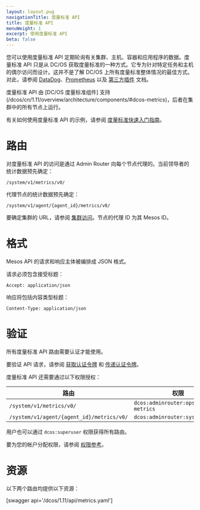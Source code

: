 ```yaml
---
layout: layout.pug
navigationTitle: 度量标准 API
title: 度量标准 API
menuWeight: 1
excerpt: 使用度量标准 API
beta: false
---
```


您可以使用度量标准 API 定期轮询有关集群、主机、容器和应用程序的数据。度量标准 API 只是从 DC/OS 获取度量标准的一种方式。它专为针对特定任务和主机的偶尔访问而设计。这并不是了解 DC/OS 上所有度量标准整体情况的最佳方式。对此，请参阅
[DataDog](/dcos/cn/1.11/metrics/datadog/)、[Prometheus](/dcos/cn/1.11/metrics/prometheus/) 以及
[第三方插件](https://github.com/dcos/dcos-metrics/blob/master/plugins/CONTRIBUTING.md) 文档。

度量标准 API 由 [DC/OS 度量标准组件] 支持(/dcos/cn/1.11/overview/architecture/components/#dcos-metrics)，后者在集群中的所有节点上运行。

有关如何使用度量标准 API 的示例，请参阅 [度量标准快速入门指南](/dcos/cn/1.11/metrics/quickstart/)。


# 路由

对度量标准 API 的访问是通过 Admin Router 向每个节点代理的。当前领导者的统计数据预先确定：

```
/system/v1/metrics/v0/
```

代理节点的统计数据预先确定：

```
/system/v1/agent/{agent_id}/metrics/v0/
```

要确定集群的 URL，请参阅 [集群访问](/dcos/cn/1.11/api/access/)。节点的代理 ID 为其 Mesos ID。


# 格式

Mesos API 的请求和响应主体被编排成 JSON 格式。

请求必须包含接受标题：

```
Accept: application/json
```

响应将包括内容类型标题：

```
Content-Type: application/json
```


# 验证

所有度量标准 API 路由需要认证才能使用。

要验证 API 请求，请参阅 [获取认证令牌](/dcos/cn/1.11/security/ent/iam-api/#obtaining-an-authentication-token) 和 [传递认证令牌](/dcos/cn/1.11/security/ent/iam-api/#passing-an-authentication-token)。

度量标准 API 还需要通过以下权限授权：

| 路由 | 权限 |
|-------|----------|
| `/system/v1/metrics/v0/` | `dcos:adminrouter:ops:system-metrics` |
| `/system/v1/agent/{agent_id}/metrics/v0/` | `dcos:adminrouter:system:agent` |

用户也可以通过 `dcos:superuser` 权限获得所有路由。

要为您的帐户分配权限，请参阅 [权限参考](/dcos/cn/1.11/security/ent/perms-reference/)。


# 资源

以下两个路由均提供以下资源：

[swagger api='/dcos/1.11/api/metrics.yaml']
